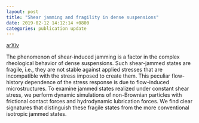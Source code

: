 ```yaml
---
layout: post
title: "Shear jamming and fragility in dense suspensions"
date: 2019-02-12 14:12:14 +0800
categories: publication update
---
```


[arXiv](https://arxiv.org/abs/1902.04361)

The phenomenon of shear-induced jamming is a factor in the complex rheological behavior of dense suspensions. Such shear-jammed states are fragile, i.e., they are not stable against applied stresses that are incompatible with the stress imposed to create them. This peculiar flow-history dependence of the stress response is due to flow-induced microstructures. To examine jammed states realized under constant shear stress, we perform dynamic simulations of non-Brownian particles with frictional contact forces and hydrodynamic lubrication forces. We find clear signatures that distinguish these fragile states from the more conventional isotropic jammed states.
